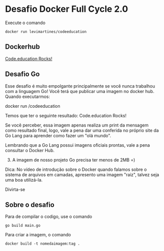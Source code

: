 # Desafio Docker Full Cycle 2.0

Execute o comando
```
docker run levimartines/codeeducation
```

## Dockerhub

[Code.education Rocks!](https://hub.docker.com/repository/docker/levimartines/codeeducation)

## Desafio Go

Esse desafio é muito empolgante principalmente se você nunca trabalhou com a linguagem Go!
Você terá que publicar uma imagem no docker hub. Quando executarmos:

docker run <seu-user>/codeeducation

Temos que ter o seguinte resultado: Code.education Rocks!

Se você perceber, essa imagem apenas realiza um print da mensagem como resultado final, logo, vale a pena dar uma conferida no próprio site da Go Lang para aprender como fazer um "olá mundo".

Lembrando que a Go Lang possui imagens oficiais prontas, vale a pena consultar o Docker Hub.

3) A imagem de nosso projeto Go precisa ter menos de 2MB =)

Dica: No vídeo de introdução sobre o Docker quando falamos sobre o sistema de arquivos em camadas, apresento uma imagem "raiz", talvez seja uma boa utilizá-la.

Divirta-se

## Sobre o desafio

Para de compilar o codigo, use o comando

```
go build main.go
```

Para criar a imagem, o comando

```
docker build -t nomedaimagem:tag .
```

